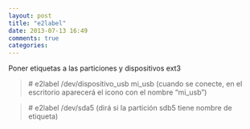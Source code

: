 ```yaml
---
layout: post
title: "e2label"
date: 2013-07-13 16:49
comments: true
categories: 
---
```

Poner etiquetas a las particiones y dispositivos ext3

>\# e2label /dev/dispositivo_usb mi_usb  (cuando se conecte, en el escritorio aparecerá el icono con el nombre “mi_usb”)

>\# e2label /dev/sda5  (dirá si la partición sdb5 tiene nombre de etiqueta)

